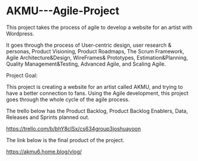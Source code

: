 # AKMU---Agile-Project

This project takes the process of agile to develop a website for an artist with Wordpress.

It goes through the process of User-centric design, user research & personas, Product Visioning, Product Roadmaps, The Scrum Framework, Agile Architecture&Design,
WireFrames& Prototypes, Estimation&Planning, Quality Management&Testing, Advanced Agile, and Scaling Agile.

Project Goal:

This project is creating a website for an artist called AKMU, and trying to have a better connection to fans. Using the Agile development, this project goes through the whole
cycle of the agile process. 


The trello below has the Product Backlog, Product Backlog Enablers, Data, Releases and Sprints planned out.

https://trello.com/b/bhY8clSx/cs634group3joshuayoon

The link below is the final product of the project.

https://akmu6.home.blog/vlog/
